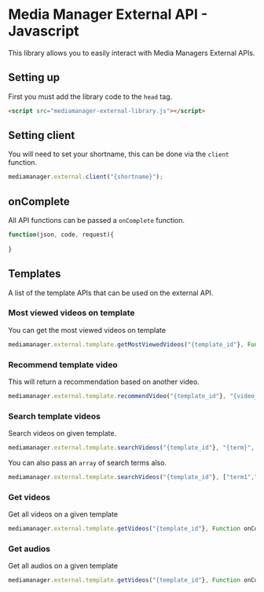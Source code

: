 # Media Manager External API - Javascript

This library allows you to easily interact with Media Managers External APIs.

## Setting up

First you must add the library code to the ``head`` tag.

``` html
<script src="mediamanager-external-library.js"></script>
```

## Setting client

You will need to set your shortname, this can be done via the ``client`` function.

``` javascript
mediamanager.external.client("{shortname}");
```

## onComplete

All API functions can be passed a ``onComplete`` function. 

``` javascript
function(json, code, request){
  
}
```

## Templates

A list of the template APIs that can be used on the external API.

### Most viewed videos on template

You can get the most viewed videos on template

``` javascript
mediamanager.external.template.getMostViewedVideos("{template_id"}, Function onComplete);
```

### Recommend template video

This will return a recommendation based on another video.

``` javascript
mediamanager.external.template.recommendVideo("{template_id"}, "{video_id}", Function onComplete);
```

### Search template videos

Search videos on given template. 

``` javascript
mediamanager.external.template.searchVideos("{template_id"}, "{term}", Function onComplete);
```

You can also pass an ``array`` of search terms also.

``` javascript
mediamanager.external.template.searchVideos("{template_id"}, ["term1","term2"], Function onComplete);
```

### Get videos

Get all videos on a given template

``` javascript
mediamanager.external.template.getVideos("{template_id"}, Function onComplete);
```

### Get audios

Get all audios on a given template

``` javascript
mediamanager.external.template.getVideos("{template_id"}, Function onComplete);
```